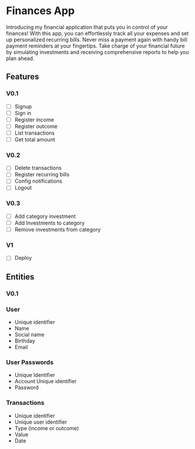 # Finances App

Introducing my financial application that puts you in control of your finances! With this app, you can effortlessly track all your expenses and set up personalized recurring bills. Never miss a payment again with handy bill payment reminders at your fingertips. Take charge of your financial future by simulating investments and receiving comprehensive reports to help you plan ahead.

## Features
### V0.1
- [ ] Signup
- [ ] Sign in
- [ ] Register income
- [ ] Register outcome
- [ ] List transactions
- [ ] Get total amount

### V0.2
- [ ] Delete transactions
- [ ] Register recurring bills
- [ ] Config notifications
- [ ] Logout

### V0.3
- [ ] Add category investment 
- [ ] Add Investments to category
- [ ] Remove investments from category

### V1
- [ ] Deploy


## Entities

### V0.1
### User
- Unique identifier
- Name
- Social name
- Birthday
- Email

### User Passwords
- Unique Identifier
- Account Unique identifier
- Password

### Transactions
- Unique identifier
- Unique user identifier
- Type (income or outcome)
- Value
- Date

